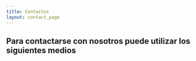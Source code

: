 ```yaml
---
title: Contactos
layout: contact_page
---
```


## Para contactarse con nosotros puede utilizar los siguientes medios



  